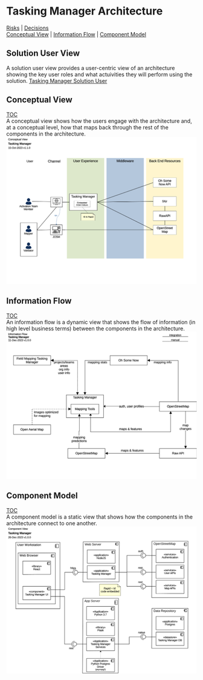 # Tasking Manager Architecture
[Risks](Tasking%20Manager%20Risks.md) | [Decisions](Tasking%20Manager%20Decisions.md)<br/>
[Conceptual View](#conceptual-view) | [Information Flow](#information-flow) | [Component Model](#component-model)

## Solution User View
A solution user view provides a user-centric view of an architecture showing the key user roles and what actuivities they will perform using the solution.
[Tasking Manager Solution User](Tasking%20Manager%20Solution%20User.pdf)

## Conceptual View
[TOC](#tasking-manager-architecture)<br/>
A conceptual view shows how the users engage with the architecture and, at a conceptual level, how that maps back through the rest of the components in the architecture.
![Tasking Manager Conceptual](Tasking%20Manager%20Conceptual.png)

## Information Flow
[TOC](#tasking-manager-architecture)<br/>
An information flow is a dynamic view that shows the flow of information (in high level business terms) between the components in the architecture.
![Tasking Manager Information Flow](Tasking%20Manager%20Information%20Flow.png)

## Component Model 
[TOC](#tasking-manager-architecture)<br/>
A component model is a static view that shows how the components in the architecture connect to one another.
![Tasking Manager Component](Tasking%20Manager%20Component.png)


